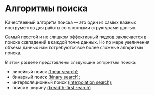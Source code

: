 # Алгоритмы поиска

Качественный алгоритм поиска — это один из самых важных инструментов для работы со сложными структурами данных. 

Самый простой и не слишком эффективный подход заключается в поиске совпадений в каждой точке данных. Но по мере увеличения объема данных нам потребуются все более сложные алгоритмы поиска.


В этом разделе представлены следующие алгоритмы поиска:
- линейный поиск [(linear search)](linearSearch/README.md);
- бинарный поиск [(binary search)](binarySearch/README.md);
- интерполяционный поиск [(interpolation search)](interpolationSearch/README.md);
- поиск в ширину [(breadth-first search)]()